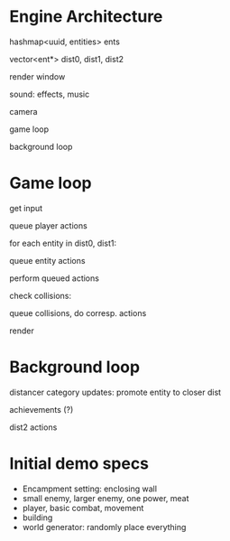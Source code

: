 
# Engine Architecture

hashmap<uuid, entities> ents

vector<ent*> dist0, dist1, dist2

render window

sound: effects, music

camera


game loop

background loop


# Game loop
get input

queue player actions

for each entity in dist0, dist1:

  queue entity actions
  
perform queued actions

check collisions:

  queue collisions, do corresp. actions
  
render

# Background loop
distancer category updates: promote entity to closer dist

achievements (?)

dist2 actions

# Initial demo specs
- Encampment setting: enclosing wall
- small enemy, larger enemy, one power, meat
- player, basic combat, movement
- building
- world generator: randomly place everything
